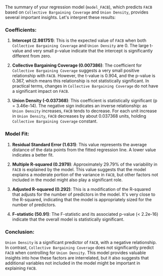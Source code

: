 The summary of your regression model (`model_FACB`), which predicts `FACB` based on `Collective Bargaining Coverage` and `Union Density`, provides several important insights. Let's interpret these results:

### Coefficients:
1. **Intercept (2.981751)**: This is the expected value of `FACB` when both `Collective Bargaining Coverage` and `Union Density` are 0. The large t-value and very small p-value indicate that the intercept is significantly different from zero.

2. **Collective Bargaining Coverage (0.007386)**: The coefficient for `Collective Bargaining Coverage` suggests a very small positive relationship with `FACB`. However, the t-value is 0.904, and the p-value is 0.367, which means this relationship is not statistically significant. In practical terms, changes in `Collective Bargaining Coverage` do not have a significant impact on `FACB`.

3. **Union Density (-0.037368)**: This coefficient is statistically significant (p = 3.46e-14). The negative sign indicates an inverse relationship: as `Union Density` increases, `FACB` tends to decrease. For each unit increase in `Union Density`, `FACB` decreases by about 0.037368 units, holding `Collective Bargaining Coverage` constant.

### Model Fit:
1. **Residual Standard Error (1.631)**: This value represents the average distance of the data points from the fitted regression line. A lower value indicates a better fit.

2. **Multiple R-squared (0.2979)**: Approximately 29.79% of the variability in `FACB` is explained by the model. This value suggests that the model explains a moderate portion of the variance in `FACB`, but other factors not included in the model might also play a significant role.

3. **Adjusted R-squared (0.292)**: This is a modification of the R-squared that adjusts for the number of predictors in the model. It's very close to the R-squared, indicating that the model is appropriately sized for the number of predictors.

4. **F-statistic (50.91)**: The F-statistic and its associated p-value (< 2.2e-16) indicate that the overall model is statistically significant.

### Conclusion:
`Union Density` is a significant predictor of `FACB`, with a negative relationship. In contrast, `Collective Bargaining Coverage` does not significantly predict `FACB` when controlling for `Union Density`. This model provides valuable insights into how these factors are interrelated, but it also suggests that additional variables not included in the model might be important in explaining `FACB`.